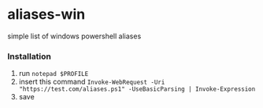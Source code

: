 # aliases-win
simple list of windows powershell aliases

### Installation
1. run `notepad $PROFILE`
2. insert this command `Invoke-WebRequest -Uri "https://test.com/aliases.ps1" -UseBasicParsing | Invoke-Expression`
3. save
